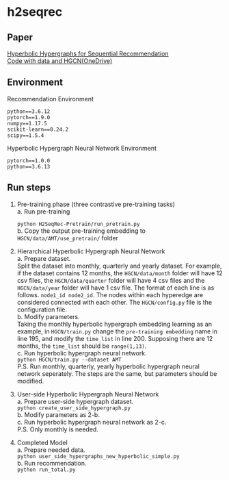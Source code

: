 # h2seqrec

## Paper
[Hyperbolic Hypergraphs for Sequential Recommendation](https://arxiv.org/pdf/2108.08134.pdf)<br>
[Code with data and HGCN(OneDrive)](https://1drv.ms/u/s!Akl-Km1xbm7loVnoRQjDbm5eUUS0?e=KNawUx)

## Environment
Recommendation Environment
~~~
python==3.6.12
pytorch==1.9.0
numpy==1.17.5
scikit-learn==0.24.2
scipy==1.5.4 
~~~
Hyperbolic Hypergraph Neural Network Environment
~~~
pytorch==1.0.0
python==3.6.13
~~~


## Run steps
1. Pre-training phase (three contrastive pre-training tasks)<br>
a. Run pre-training 

    `python H2SeqRec-Pretrain/run_pretrain.py`<br>
b. Copy the output pre-training embedding to `HGCN/data/AMT/use_pretrain/` folder


2. Hierarchical Hyperbolic Hypergraph Neural Network<br>
a. Prepare dataset.<br>
Split the dataset into monthly, quarterly and yearly dataset. 
For example, if the dataset contains 12 months, 
the `HGCN/data/month` folder will have 12 csv files, 
the `HGCN/data/quarter` folder will have 4 csv files 
and the `HGCN/data/year` folder will have 1 csv file. 
The format of each line is as follows. 
`node1_id node2_id`.
The nodes within each hyperedge are considered connected with each other. 
The `HGCN/config.py` file is the configuration file.<br>
b. Modify parameters. <br>
Taking the monthly hyperbolic hypergraph embedding learning as an example, in `HGCN/train.py`
change the `pre-training embedding` name in line 195, and modify the `time_list` in line 200.
Supposing there are 12 months, the `time_list` should be `range(1,13)`.<br>
c. Run hyperbolic hypergraph neural network.<br>
`python HGCN/train.py --dataset AMT`<br>
P.S. Run monthly, quarterly, yearly hyperbolic hypergraph neural network seperately.
The steps are the same, but parameters should be modified.

3. User-side Hyperbolic Hypergraph Neural Network<br>
a. Prepare user-side hypergraph dataset.<br>
`python create_user_side_hypergraph.py`<br>
b. Modify parameters as 2-b.<br>
c. Run hyperbolic hypergraph neural network as 2-c.<br>
P.S. Only monthly is needed.

4. Completed Model<br>
a. Prepare needed data.<br>
`python user_side_hypergraphs_new_hyperbolic_simple.py`<br>
b. Run recommendation.<br>
`python run_total.py`
